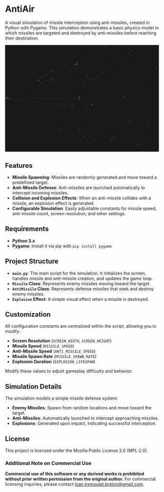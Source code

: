 # AntiAir

A visual simulation of missile interception using anti-missiles, created in Python with Pygame. This simulation demonstrates a basic physics model in which missiles are targeted and destroyed by anti-missiles before reaching their destination.

![image](./illustration.png)

## Features

- **Missile Spawning**: Missiles are randomly generated and move toward a predefined target.
- **Anti-Missile Defense**: Anti-missiles are launched automatically to intercept incoming missiles.
- **Collision and Explosion Effects**: When an anti-missile collides with a missile, an explosion effect is generated.
- **Configurable Simulation**: Easily adjustable constants for missile speed, anti-missile count, screen resolution, and other settings.

## Requirements

- **Python 3.x**
- **Pygame**: Install it via pip with `pip install pygame`

## Project Structure

- **`main.py`**: The main script for the simulation. It initializes the screen, handles missile and anti-missile creation, and updates the game loop.
- **`Missile` Class**: Represents enemy missiles moving toward the target.
- **`AntiMissile` Class**: Represents defense missiles that seek and destroy enemy missiles.
- **`Explosion` Effect**: A simple visual effect when a missile is destroyed.

## Customization

All configuration constants are centralized within the script, allowing you to modify:

- **Screen Resolution** (`SCREEN_WIDTH`, `SCREEN_HEIGHT`)
- **Missile Speed** (`MISSILE_SPEED`)
- **Anti-Missile Speed** (`ANTI_MISSILE_SPEED`)
- **Missile Spawn Rate** (`MISSILE_SPAWN_RATE`)
- **Explosion Duration** (`EXPLOSION_LIFESPAN`)

Modify these values to adjust gameplay difficulty and behavior.

## Simulation Details

The simulation models a simple missile defense system:
- **Enemy Missiles**: Spawn from random locations and move toward the target.
- **Anti-Missiles**: Automatically launched to intercept approaching missiles.
- **Explosions**: Generated upon impact, indicating successful interception.

## License

This project is licensed under the Mozilla Public License 2.0 (MPL-2.0).

### Additional Note on Commercial Use
**Commercial use of this software or any derived works is prohibited without prior written permission from the original author.** For commercial licensing inquiries, please contact loan.tremoulet.breton@gmail.com.

